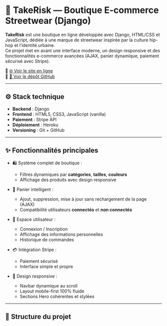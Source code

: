 # 🧢 TakeRisk — Boutique E-commerce Streetwear (Django)

**TakeRisk** est une boutique en ligne développée avec Django, HTML/CSS et JavaScript, dédiée à une marque de streetwear inspirée par la culture hip-hop et l’identité urbaine.  
Ce projet met en avant une interface moderne, un design responsive et des fonctionnalités e-commerce avancées (AJAX, panier dynamique, paiement sécurisé avec Stripe).

🔗 [🌐 Voir le site en ligne](https://takerisk-34aa1e4960dc.herokuapp.com/)  
🔗 [📁 Voir le dépôt GitHub](https://github.com/Rok977/Boutique-Takerisk)

---

## ⚙️ Stack technique

- **Backend** : Django
- **Frontend** : HTML5, CSS3, JavaScript (vanilla)
- **Paiement** : Stripe API
- **Déploiement** : Heroku
- **Versioning** : Git + GitHub

---

## ✨ Fonctionnalités principales

- 🛍️ Système complet de boutique :
  - Filtres dynamiques par **catégories**, **tailles**, **couleurs**
  - Affichage des produits avec design responsive

- 🛒 Panier intelligent :
  - Ajout, suppression, mise à jour sans rechargement de la page (AJAX)
  - Compatibilité utilisateurs **connectés** et **non connectés**

- 👤 Espace utilisateur :
  - Connexion / Inscription
  - Affichage des informations personnelles
  - Historique de commandes

- 💳 Intégration Stripe :
  - Paiement sécurisé
  - Interface simple et propre

- 📱 Design responsive :
  - Navbar dynamique au scroll
  - Layout mobile-first 100% fluide
  - Sections Hero cohérentes et stylées

---

## 📁 Structure du projet

